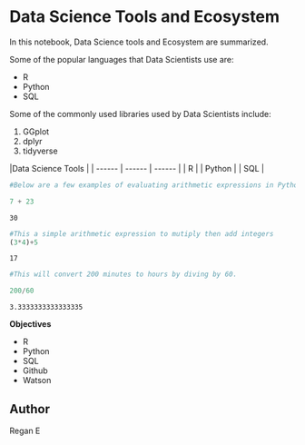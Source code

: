 # Data Science Tools and Ecosystem

In this notebook, Data Science tools and Ecosystem are summarized. 

Some of the popular languages that Data Scientists use are: 
- R 
- Python 
- SQL 


Some of the commonly used libraries used by Data Scientists include: 

1. GGplot 
2. dplyr 
3. tidyverse

|Data Science Tools | 
| ------ | ------ | ------ | 
| R |
| Python | 
| SQL | 



```python
#Below are a few examples of evaluating arithmetic expressions in Python 

7 + 23 
```




    30




```python
#This a simple arithmetic expression to mutiply then add integers 
(3*4)+5
```




    17




```python
#This will convert 200 minutes to hours by diving by 60. 

200/60
```




    3.3333333333333335



**Objectives** 
- R 
- Python 
- SQL 
- Github 
- Watson 

## Author 
Regan E
